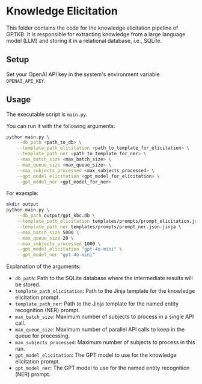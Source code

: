 # Knowledge Elicitation

This folder contains the code for the knowledge elicitation pipeline of GPTKB.
It is responsible for extracting knowledge from a large language model (LLM) and
storing it in a relational database, i.e., SQLite.

## Setup

Set your OpenAI API key in the system's environment variable `OPENAI_API_KEY`.

## Usage

The executable script is `main.py`.

You can run it with the following arguments:

```bash
python main.py \
    --db_path <path_to_db> \
    --template_path_elicitation <path_to_template_for_elicitation> \
    --template_path_ner <path_to_template_for_ner> \
    --max_batch_size <max_batch_size> \
    --max_queue_size <max_queue_size> \
    --max_subjects_processed <max_subjects_processed> \
    --gpt_model_elicitation <gpt_model_for_elicitation> \
    --gpt_model_ner <gpt_model_for_ner>
```

For example:

```bash
mkdir output
python main.py \
    --db_path output/gpt_kbc.db \
    --template_path_elicitation templates/prompts/prompt_elicitation.json.jinja \
    --template_path_ner templates/prompts/prompt_ner.json.jinja \
    --max_batch_size 5000 \
    --max_queue_size 20 \
    --max_subjects_processed 1000 \
    --gpt_model_elicitation "gpt-4o-mini" \
    --gpt_model_ner "gpt-4o-mini"
```

Explanation of the arguments:

- `db_path`: Path to the SQLite database where the intermediate results will be
  stored.
- `template_path_elicitation`: Path to the Jinja template for the knowledge
  elicitation prompt.
- `template_path_ner`: Path to the Jinja template for the named entity
  recognition (NER) prompt.
- `max_batch_size`: Maximum number of subjects to process in a single API call.
- `max_queue_size`: Maximum number of parallel API calls to keep in the queue
  for processing.
- `max_subjects_processed`: Maximum number of subjects to process in this run.
- `gpt_model_elicitation`: The GPT model to use for the knowledge elicitation
  prompt.
- `gpt_model_ner`: The GPT model to use for the named entity recognition (NER)
  prompt.
